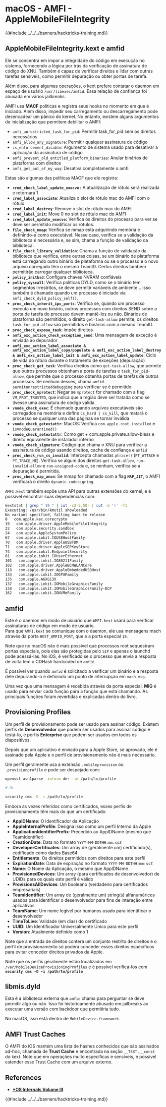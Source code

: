 # macOS - AMFI - AppleMobileFileIntegrity

{{#include ../../../banners/hacktricks-training.md}}

## AppleMobileFileIntegrity.kext e amfid

Ele se concentra em impor a integridade do código em execução no sistema, fornecendo a lógica por trás da verificação de assinatura de código do XNU. Também é capaz de verificar direitos e lidar com outras tarefas sensíveis, como permitir depuração ou obter portas de tarefa.

Além disso, para algumas operações, o kext prefere contatar o daemon em espaço de usuário `/usr/libexec/amfid`. Essa relação de confiança foi abusada em vários jailbreaks.

AMFI usa **MACF** políticas e registra seus hooks no momento em que é iniciado. Além disso, impedir seu carregamento ou descarregamento pode desencadear um pânico do kernel. No entanto, existem alguns argumentos de inicialização que permitem debilitar o AMFI:

- `amfi_unrestricted_task_for_pid`: Permitir task_for_pid sem os direitos necessários
- `amfi_allow_any_signature`: Permitir qualquer assinatura de código
- `cs_enforcement_disable`: Argumento de sistema usado para desativar a aplicação da assinatura de código
- `amfi_prevent_old_entitled_platform_binaries`: Anular binários de plataforma com direitos
- `amfi_get_out_of_my_way`: Desativa completamente o amfi

Estas são algumas das políticas MACF que ele registra:

- **`cred_check_label_update_execve:`** A atualização de rótulo será realizada e retornará 1
- **`cred_label_associate`**: Atualiza o slot de rótulo mac do AMFI com o rótulo
- **`cred_label_destroy`**: Remove o slot de rótulo mac do AMFI
- **`cred_label_init`**: Move 0 no slot de rótulo mac do AMFI
- **`cred_label_update_execve`:** Verifica os direitos do processo para ver se deve ser permitido modificar os rótulos.
- **`file_check_mmap`:** Verifica se mmap está adquirindo memória e definindo-a como executável. Nesse caso, verifica se a validação da biblioteca é necessária e, se sim, chama a função de validação da biblioteca.
- **`file_check_library_validation`**: Chama a função de validação da biblioteca que verifica, entre outras coisas, se um binário de plataforma está carregando outro binário de plataforma ou se o processo e o novo arquivo carregado têm o mesmo TeamID. Certos direitos também permitirão carregar qualquer biblioteca.
- **`policy_initbsd`**: Configura chaves NVRAM confiáveis
- **`policy_syscall`**: Verifica políticas DYLD, como se o binário tem segmentos irrestritos, se deve permitir variáveis de ambiente... isso também é chamado quando um processo é iniciado via `amfi_check_dyld_policy_self()`.
- **`proc_check_inherit_ipc_ports`**: Verifica se, quando um processo executa um novo binário, outros processos com direitos SEND sobre a porta de tarefa do processo devem mantê-los ou não. Binários de plataforma são permitidos, o direito `get-task-allow` permite, os direitos `task_for_pid-allow` são permitidos e binários com o mesmo TeamID.
- **`proc_check_expose_task`**: impõe direitos
- **`amfi_exc_action_check_exception_send`**: Uma mensagem de exceção é enviada ao depurador
- **`amfi_exc_action_label_associate & amfi_exc_action_label_copy/populate & amfi_exc_action_label_destroy & amfi_exc_action_label_init & amfi_exc_action_label_update`**: Ciclo de vida do rótulo durante o tratamento de exceções (depuração)
- **`proc_check_get_task`**: Verifica direitos como `get-task-allow`, que permite que outros processos obtenham a porta de tarefas e `task_for_pid-allow`, que permite que o processo obtenha portas de tarefas de outros processos. Se nenhum desses, chama `amfid permitunrestricteddebugging` para verificar se é permitido.
- **`proc_check_mprotect`**: Negar se `mprotect` for chamado com a flag `VM_PROT_TRUSTED`, que indica que a região deve ser tratada como se tivesse uma assinatura de código válida.
- **`vnode_check_exec`**: É chamado quando arquivos executáveis são carregados na memória e define `cs_hard | cs_kill`, que matará o processo se qualquer uma das páginas se tornar inválida
- **`vnode_check_getextattr`**: MacOS: Verifica `com.apple.root.installed` e `isVnodeQuarantined()`
- **`vnode_check_setextattr`**: Como get + com.apple.private.allow-bless e direito equivalente de instalador interno
- &#x20;**`vnode_check_signature`**: Código que chama o XNU para verificar a assinatura de código usando direitos, cache de confiança e `amfid`
- &#x20;**`proc_check_run_cs_invalid`**: Intercepta chamadas `ptrace()` (`PT_ATTACH` e `PT_TRACE_ME`). Verifica se algum dos direitos `get-task-allow`, `run-invalid-allow` e `run-unsigned-code` e, se nenhum, verifica se a depuração é permitida.
- **`proc_check_map_anon`**: Se mmap for chamado com a flag **`MAP_JIT`**, o AMFI verificará o direito `dynamic-codesigning`.

`AMFI.kext` também expõe uma API para outras extensões do kernel, e é possível encontrar suas dependências com:
```bash
kextstat | grep " 19 " | cut -c2-5,50- | cut -d '(' -f1
Executing: /usr/bin/kmutil showloaded
No variant specified, falling back to release
8   com.apple.kec.corecrypto
19   com.apple.driver.AppleMobileFileIntegrity
22   com.apple.security.sandbox
24   com.apple.AppleSystemPolicy
67   com.apple.iokit.IOUSBHostFamily
70   com.apple.driver.AppleUSBTDM
71   com.apple.driver.AppleSEPKeyStore
74   com.apple.iokit.EndpointSecurity
81   com.apple.iokit.IOUserEthernet
101   com.apple.iokit.IO80211Family
102   com.apple.driver.AppleBCMWLANCore
118   com.apple.driver.AppleEmbeddedUSBHost
134   com.apple.iokit.IOGPUFamily
135   com.apple.AGXG13X
137   com.apple.iokit.IOMobileGraphicsFamily
138   com.apple.iokit.IOMobileGraphicsFamily-DCP
162   com.apple.iokit.IONVMeFamily
```
## amfid

Este é o daemon em modo de usuário que `AMFI.kext` usará para verificar assinaturas de código em modo de usuário.\
Para que `AMFI.kext` se comunique com o daemon, ele usa mensagens mach através da porta `HOST_AMFID_PORT`, que é a porta especial `18`.

Note que no macOS não é mais possível que processos root sequestram portas especiais, pois elas são protegidas pelo `SIP` e apenas o launchd pode acessá-las. No iOS, é verificado se o processo que envia a resposta de volta tem o CDHash hardcoded de `amfid`.

É possível ver quando `amfid` é solicitado a verificar um binário e a resposta dele depurando-o e definindo um ponto de interrupção em `mach_msg`.

Uma vez que uma mensagem é recebida através da porta especial, **MIG** é usado para enviar cada função para a função que está chamando. As principais funções foram revertidas e explicadas dentro do livro.

## Provisioning Profiles

Um perfil de provisionamento pode ser usado para assinar código. Existem perfis de **Desenvolvedor** que podem ser usados para assinar código e testá-lo, e perfis **Enterprise** que podem ser usados em todos os dispositivos.

Depois que um aplicativo é enviado para a Apple Store, se aprovado, ele é assinado pela Apple e o perfil de provisionamento não é mais necessário.

Um perfil geralmente usa a extensão `.mobileprovision` ou `.provisionprofile` e pode ser despejado com:
```bash
openssl asn1parse -inform der -in /path/to/profile

# Or

security cms -D -i /path/to/profile
```
Embora às vezes referidos como certificados, esses perfis de provisionamento têm mais do que um certificado:

- **AppIDName:** O Identificador da Aplicação
- **AppleInternalProfile**: Designa isso como um perfil Interno da Apple
- **ApplicationIdentifierPrefix**: Precedido ao AppIDName (mesmo que TeamIdentifier)
- **CreationDate**: Data no formato `YYYY-MM-DDTHH:mm:ssZ`
- **DeveloperCertificates**: Um array de (geralmente um) certificado(s), codificado como dados Base64
- **Entitlements**: Os direitos permitidos com direitos para este perfil
- **ExpirationDate**: Data de expiração no formato `YYYY-MM-DDTHH:mm:ssZ`
- **Name**: O Nome da Aplicação, o mesmo que AppIDName
- **ProvisionedDevices**: Um array (para certificados de desenvolvedor) de UDIDs para os quais este perfil é válido
- **ProvisionsAllDevices**: Um booleano (verdadeiro para certificados empresariais)
- **TeamIdentifier**: Um array de (geralmente um) string(s) alfanuméricos usados para identificar o desenvolvedor para fins de interação entre aplicativos
- **TeamName**: Um nome legível por humanos usado para identificar o desenvolvedor
- **TimeToLive**: Validade (em dias) do certificado
- **UUID**: Um Identificador Universalmente Único para este perfil
- **Version**: Atualmente definido como 1

Note que a entrada de direitos conterá um conjunto restrito de direitos e o perfil de provisionamento só poderá conceder esses direitos específicos para evitar conceder direitos privados da Apple.

Note que os perfis geralmente estão localizados em `/var/MobileDeviceProvisioningProfiles` e é possível verificá-los com **`security cms -D -i /path/to/profile`**

## **libmis.dyld**

Esta é a biblioteca externa que `amfid` chama para perguntar se deve permitir algo ou não. Isso foi historicamente abusado em jailbreaks ao executar uma versão com backdoor que permitiria tudo.

No macOS, isso está dentro de `MobileDevice.framework`.

## AMFI Trust Caches

O AMFI do iOS mantém uma lista de hashes conhecidos que são assinados ad-hoc, chamada de **Trust Cache** e encontrada na seção `__TEXT.__const` do kext. Note que em operações muito específicas e sensíveis, é possível estender esse Trust Cache com um arquivo externo.

## References

- [**\*OS Internals Volume III**](https://newosxbook.com/home.html)

{{#include ../../../banners/hacktricks-training.md}}
